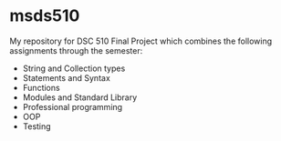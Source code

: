 # msds510
My repository for DSC 510
Final Project which combines the following assignments through the semester:
- String and Collection types
- Statements and Syntax
- Functions
- Modules and Standard Library
- Professional programming
- OOP
- Testing 
